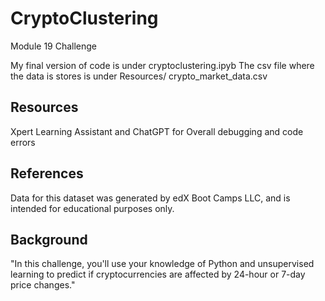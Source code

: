 # CryptoClustering
Module 19 Challenge

My final version of code is under cryptoclustering.ipyb
The csv file where the data is stores is under Resources/ crypto_market_data.csv

## Resources 
Xpert Learning Assistant and ChatGPT for Overall debugging and code errors 

## References
Data for this dataset was generated by edX Boot Camps LLC, and is intended for educational purposes only.

## Background
"In this challenge, you'll use your knowledge of Python and unsupervised learning to predict if cryptocurrencies are affected by 24-hour or 7-day price changes."
